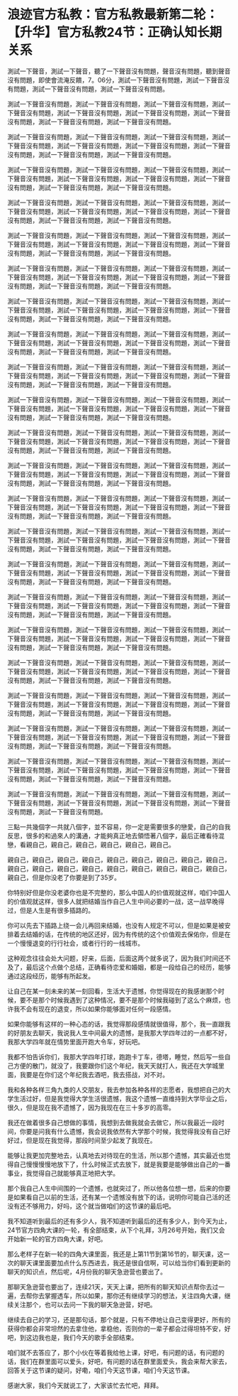 # 浪迹官方私教：官方私教最新第二轮：【升华】官方私教24节：正确认知长期关系

測試一下聲音，測試一下聲音，聽了一下聲音沒有問題，聲音沒有問題，聽到聲音沒有問題，即使會流淹反饋，7。06分，測試一下聲音沒有問題，測試一下聲音沒有問題，測試一下聲音沒有問題，測試一下聲音沒有問題。

測試一下聲音沒有問題，測試一下聲音沒有問題，測試一下聲音沒有問題，測試一下聲音沒有問題，測試一下聲音沒有問題，測試一下聲音沒有問題，測試一下聲音沒有問題，測試一下聲音沒有問題，測試一下聲音沒有問題。

測試一下聲音沒有問題，測試一下聲音沒有問題，測試一下聲音沒有問題，測試一下聲音沒有問題，測試一下聲音沒有問題，測試一下聲音沒有問題，測試一下聲音沒有問題，測試一下聲音沒有問題，測試一下聲音沒有問題。

測試一下聲音沒有問題，測試一下聲音沒有問題，測試一下聲音沒有問題，測試一下聲音沒有問題，測試一下聲音沒有問題，測試一下聲音沒有問題，測試一下聲音沒有問題，測試一下聲音沒有問題，測試一下聲音沒有問題。

測試一下聲音沒有問題，測試一下聲音沒有問題，測試一下聲音沒有問題，測試一下聲音沒有問題，測試一下聲音沒有問題，測試一下聲音沒有問題，測試一下聲音沒有問題，測試一下聲音沒有問題，測試一下聲音沒有問題。

測試一下聲音沒有問題，測試一下聲音沒有問題，測試一下聲音沒有問題，測試一下聲音沒有問題，測試一下聲音沒有問題，測試一下聲音沒有問題，測試一下聲音沒有問題，測試一下聲音沒有問題，測試一下聲音沒有問題。

測試一下聲音沒有問題，測試一下聲音沒有問題，測試一下聲音沒有問題，測試一下聲音沒有問題，測試一下聲音沒有問題，測試一下聲音沒有問題，測試一下聲音沒有問題，測試一下聲音沒有問題，測試一下聲音沒有問題。

測試一下聲音沒有問題，測試一下聲音沒有問題，測試一下聲音沒有問題，測試一下聲音沒有問題，測試一下聲音沒有問題，測試一下聲音沒有問題，測試一下聲音沒有問題，測試一下聲音沒有問題，測試一下聲音沒有問題。

測試一下聲音沒有問題，測試一下聲音沒有問題，測試一下聲音沒有問題，測試一下聲音沒有問題，測試一下聲音沒有問題，測試一下聲音沒有問題，測試一下聲音沒有問題，測試一下聲音沒有問題，測試一下聲音沒有問題。

測試一下聲音沒有問題，測試一下聲音沒有問題，測試一下聲音沒有問題，測試一下聲音沒有問題，測試一下聲音沒有問題，測試一下聲音沒有問題，測試一下聲音沒有問題，測試一下聲音沒有問題，測試一下聲音沒有問題。

測試一下聲音沒有問題，測試一下聲音沒有問題，測試一下聲音沒有問題，測試一下聲音沒有問題，測試一下聲音沒有問題，測試一下聲音沒有問題，測試一下聲音沒有問題，測試一下聲音沒有問題，測試一下聲音沒有問題。

測試一下聲音沒有問題，測試一下聲音沒有問題，測試一下聲音沒有問題，測試一下聲音沒有問題，測試一下聲音沒有問題，測試一下聲音沒有問題，測試一下聲音沒有問題，測試一下聲音沒有問題，測試一下聲音沒有問題。

測試一下聲音沒有問題，測試一下聲音沒有問題，測試一下聲音沒有問題，測試一下聲音沒有問題，測試一下聲音沒有問題，測試一下聲音沒有問題，測試一下聲音沒有問題，測試一下聲音沒有問題，測試一下聲音沒有問題。

測試一下聲音沒有問題，測試一下聲音沒有問題，測試一下聲音沒有問題，測試一下聲音沒有問題，測試一下聲音沒有問題，測試一下聲音沒有問題，測試一下聲音沒有問題，測試一下聲音沒有問題，測試一下聲音沒有問題。

測試一下聲音沒有問題，測試一下聲音沒有問題，測試一下聲音沒有問題，測試一下聲音沒有問題，測試一下聲音沒有問題，測試一下聲音沒有問題，測試一下聲音沒有問題，測試一下聲音沒有問題，測試一下聲音沒有問題。

測試一下聲音沒有問題，測試一下聲音沒有問題，測試一下聲音沒有問題，測試一下聲音沒有問題，測試一下聲音沒有問題，測試一下聲音沒有問題，測試一下聲音沒有問題，測試一下聲音沒有問題，測試一下聲音沒有問題。

測試一下聲音沒有問題，測試一下聲音沒有問題，測試一下聲音沒有問題，測試一下聲音沒有問題，測試一下聲音沒有問題，測試一下聲音沒有問題，測試一下聲音沒有問題，測試一下聲音沒有問題，測試一下聲音沒有問題。

測試一下聲音沒有問題，測試一下聲音沒有問題，測試一下聲音沒有問題，測試一下聲音沒有問題，測試一下聲音沒有問題，測試一下聲音沒有問題，測試一下聲音沒有問題，測試一下聲音沒有問題，測試一下聲音沒有問題。

測試一下聲音沒有問題，測試一下聲音沒有問題，測試一下聲音沒有問題，測試一下聲音沒有問題，測試一下聲音沒有問題，測試一下聲音沒有問題，測試一下聲音沒有問題，測試一下聲音沒有問題，測試一下聲音沒有問題。

測試一下聲音沒有問題，測試一下聲音沒有問題，測試一下聲音沒有問題，測試一下聲音沒有問題，測試一下聲音沒有問題，測試一下聲音沒有問題，測試一下聲音沒有問題，測試一下聲音沒有問題，測試一下聲音沒有問題。

測試一下聲音沒有問題，測試一下聲音沒有問題，測試一下聲音沒有問題，測試一下聲音沒有問題，測試一下聲音沒有問題，測試一下聲音沒有問題，測試一下聲音沒有問題，測試一下聲音沒有問題，測試一下聲音沒有問題。

測試一下聲音沒有問題，測試一下聲音沒有問題，測試一下聲音沒有問題，測試一下聲音沒有問題，測試一下聲音沒有問題，測試一下聲音沒有問題，測試一下聲音沒有問題，測試一下聲音沒有問題，測試一下聲音沒有問題。

測試一下聲音沒有問題，測試一下聲音沒有問題，測試一下聲音沒有問題，測試一下聲音沒有問題，測試一下聲音沒有問題，測試一下聲音沒有問題，測試一下聲音沒有問題，測試一下聲音沒有問題。

三點一共幾個字一共就八個字，並不容易，你一定是需要很多的戀愛，自己的自我反思，很多的和過來人的溝通，才能夠真正地去領悟著八個字，最后正確看待混戀，看親自己，親自己，親自己，親自己，親自己，親自己。

親自己，親自己，親自己，親自己，親自己，親自己，親自己，親自己，親自己，親自己，親自己，親自己，親自己，親自己，親自己，親自己，親自己，親自己，親自己，但是你没老了你要是到了35岁。

你特别好但是你没老婆你也是不完整的，那么中国人的价值观就这样，咱们中国人的价值观就这样，很多人就把结婚当作自己人生中间必要的一战，这一战早晚得过，但是人生是有很多插路的。

你可以先去下插路上绕一会儿再回来结婚，也没有人规定不可以，但是如果是被安排着去结婚的话，在传统的地区还好，因为有传统的这个价值观去保佑你，但是在一个慢慢退变的行行社会，或者行行的一线城市。

这种观念往往会处大问题，好来，后面，后面这两个就多说了，因为我们时间还不及了，最后这个点做个总结，正确看待恋爱和婚姻，都是一段给自己的经历，能够通过这段经历，能够有所起发。

让自己在某一刻未来的某一刻回看，生活大于遗憾，你觉得现在的我感谢那个时候，要不是那个时候我遇到了这种情况，要不是那个时候我碰到了这么个麻烦，也许我不会有现在的退变，所以如果你能够面对任何一段感情。

如果你能够有这样的一种心态的话，我觉得那段感情就很值得，那个，我一直跟我的好朋友去聊天，我说我人生中间最大的遗憾，是我那大学四年过的一点都不好，我那大学四年就在情势里面开跑大令车，好玩吧。

我都不怕告诉你们，我那大学四年打球，跑跑卡丁车，德塔，睡觉，然后写一些自己方便的散门，就没了，我要跟你们这个年纪，我天天就打人，我还在大学城里面，我要是在你们这个年纪我去酒吧，我去搭战，对不对。

我和各种各样三角九类的人交朋友，我去参加各种各样的志愿者，我想把自己的大学生活过好，但是我觉得大学生活很遗憾，我这个遗憾一直维持到大学毕业之后，很久，但是现在我不遗憾了，因为我现在在三十多岁的高零。

我还在做着很多自己想做的事情，我想到去做我就会去做它，所以我最近一段时间，你要是问我有什么遗憾，我会说我依然有大学那个时候，我觉得我没有自己好好过，但是现在我觉得，那段时间至少起发了我现在。

能够让我更加完整地去，认真地去对待现在的生活，所以那个遗憾，其实最近也觉得自己慢慢慢慢地放下了，什么时候正式去放下，就是我要是能够做出自己的一番事业，我觉得自己就能够真正地把大学。

那个我自己人生中间围的一个遗憾，也就突过了，所以他各位想一想，后来的你要是如果看自己以前的生活，还有某一个遗憾没有放下的话，说明你可能自己活的还没有还不够用力，好吗，这个就当做咱们的这节课的最后吧。

我不知道听到最后的还有多少人，我不知道听到最后的还有多少人，到今天为止，24节官方四角大课的一轮，有全部结束，从下个礼拜，3月26号开始，我们又会开始新一轮的官方四角大课，好吧。

那么老样子在新一轮的四角大课里面，我还是上第11节到第16节的，聊天课，这一次的聊天课里面要加点什么东西进去，我还是很自信啊，可以给当你们看到更新的聊天的知识点，然后呢，4月份我的聊天急逊营也要出了。

那聊天急逊营也要出了，连续21天，天天上课，把所有的聊天知识点帮你去过一遍，去帮你去掌握透车，所以如果，那你还有继续学习的想法，关注四角大课，继续关注那个，也可以去问一下我的聊天急逊营，好吧。

继续去自己的学习，还是那句话，那个就是，只有不停地让自己变得更好，所有的获得你都会非常坦然的去拿住他，拿稳他，否则你的一辈子都会过得坦特不安，好吧，到这边我也是，我们今天的歌手全部结束。

咱们就不去答应了，那个小伙在等着我给他上课，好吧，有问题的话，有问题的话，我们在群里面可以爱头，好吧，有问题的话在群里面爱头，我会来帮大家去，回答关于这节课的疑问，好嘞，咱们今天这节课，咱们今天这节课。

感谢大家，我们今天就说工了，大家该忙去忙吧，拜拜。